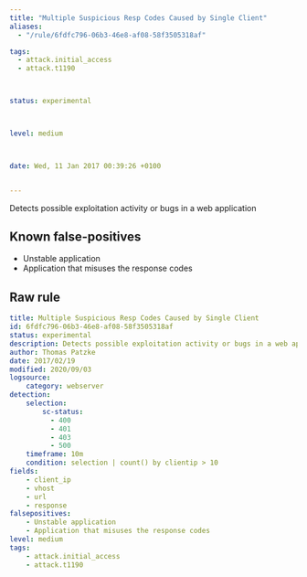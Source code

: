 ```yaml
---
title: "Multiple Suspicious Resp Codes Caused by Single Client"
aliases:
  - "/rule/6fdfc796-06b3-46e8-af08-58f3505318af"

tags:
  - attack.initial_access
  - attack.t1190



status: experimental



level: medium



date: Wed, 11 Jan 2017 00:39:26 +0100


---
```


Detects possible exploitation activity or bugs in a web application

<!--more-->


## Known false-positives

* Unstable application
* Application that misuses the response codes




## Raw rule
```yaml
title: Multiple Suspicious Resp Codes Caused by Single Client
id: 6fdfc796-06b3-46e8-af08-58f3505318af
status: experimental
description: Detects possible exploitation activity or bugs in a web application
author: Thomas Patzke
date: 2017/02/19
modified: 2020/09/03
logsource:
    category: webserver
detection:
    selection:
        sc-status:
          - 400
          - 401
          - 403
          - 500
    timeframe: 10m
    condition: selection | count() by clientip > 10
fields:
    - client_ip
    - vhost
    - url
    - response
falsepositives:
    - Unstable application
    - Application that misuses the response codes
level: medium
tags:
    - attack.initial_access
    - attack.t1190
```
